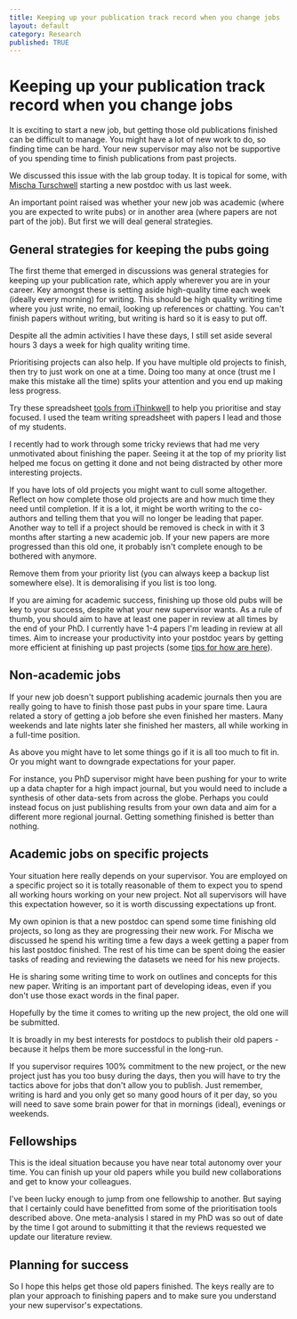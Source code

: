 ```yaml
---
title: Keeping up your publication track record when you change jobs
layout: default
category: Research
published: TRUE
---
```


# Keeping up your publication track record when you change jobs

It is exciting to start a new job, but getting those old publications finished can be difficult to manage. You might have a lot of new work to do, so finding time can be hard. Your new supervisor may also not be supportive of you spending time to finish publications from past projects.

We discussed this issue with the lab group today. It is topical for some, with [Mischa Turschwell](http://www.seascapemodels.org/people/Mischa-Turschwell.html) starting a new postdoc with us last week.

An important point raised was whether your new job was academic (where you are expected to write pubs) or in another area (where papers are not part of the job). But first we will deal general strategies.

## General strategies for keeping the pubs going

The first theme that emerged in discussions was general strategies for keeping up your publication rate, which apply wherever you are in your career. Key amongst these is setting aside high-quality time each week (ideally every morning) for writing. This should be high quality writing time where you just write, no email, looking up references or chatting. You can't finish papers without writing, but writing is hard so it is easy to put off.

Despite all the admin activities I have these days, I still set aside several hours 3 days a week for high quality writing time.

Prioritising projects can also help. If you have multiple old projects to finish, then try to just work on one at a time. Doing too many at once (trust me I make this mistake all the time) splits your attention and you end up making less progress.

Try these spreadsheet [tools from iThinkwell](https://www.ithinkwell.com.au/resources) to help you prioritise and stay focused. I used the team writing spreadsheet with papers I lead and those of my students.

I recently had to work through some tricky reviews that had me very unmotivated about finishing the paper. Seeing it at the top of my priority list helped me focus on getting it done and not being distracted by other more interesting projects.

If you have lots of old projects you might want to cull some altogether. Reflect on how complete those old projects are and how much time they need until completion. If it is a lot, it might be worth writing to the co-authors and telling them that you will no longer be leading that paper. Another way to tell if a project should be removed is check in with it 3 months after starting a new academic job. If your new papers are more progressed than this old one, it probably isn't complete enough to be bothered with anymore.  

Remove them from your priority list (you can always keep a backup list somewhere else). It is demoralising if you list is too long.

If you are aiming for academic success, finishing up those old pubs will be key to your success, despite what your new supervisor wants. As a rule of thumb, you should aim to have at least one paper in review at all times by the end of your PhD. I currently have 1-4 papers I'm leading in review at all times. Aim to increase your productivity into your postdoc years by getting more efficient at finishing up past projects (some [tips for how are here](http://www.seascapemodels.org/research/2018/02/16/the-90hr-work-week.html)).

## Non-academic jobs  

If your new job doesn't support publishing academic journals then you are really going to have to finish those past pubs in your spare time. Laura related a story of getting a job before she even finished her masters. Many weekends and late nights later she finished her masters, all while working in a full-time position.

As above you might have to let some things go if it is all too much to fit in. Or you might want to downgrade expectations for your paper.

For instance, you PhD supervisor might have been pushing for your to write up a data chapter for a high impact journal, but you would need to include a synthesis of other data-sets from across the globe. Perhaps you could instead focus on just publishing results from your own data and aim for a different more regional journal. Getting something finished is better than nothing.

## Academic jobs on specific projects

Your situation here really depends on your supervisor. You are employed on a specific project so it is totally reasonable of them to expect you to spend all working hours working on your new project. Not all supervisors will have this expectation however, so it is worth discussing expectations up front.

My own opinion is that a new postdoc can spend some time finishing old projects, so long as they are progressing their new work. For Mischa we discussed he spend his writing time a few days a week getting a paper from his last postdoc finished. The rest of his time can be spent doing the easier tasks of reading and reviewing the datasets we need for his new projects.

He is sharing some writing time to work on outlines and concepts for this new paper. Writing is an important part of developing ideas, even if you don't use those exact words in the final paper.

Hopefully by the time it comes to writing up the new project, the old one will be submitted.

It is broadly in my best interests for postdocs to publish their old papers - because it helps them be more successful in the long-run.

If you supervisor requires 100% commitment to the new project, or the new project just has you too busy during the days, then you will have to try the tactics above for jobs that don't allow you to publish. Just remember, writing is hard and you only get so many good hours of it per day, so you will need to save some brain power for that in mornings (ideal), evenings or weekends.

## Fellowships  

This is the ideal situation because you have near total autonomy over your time. You can finish up your old papers while you build new collaborations and get to know your colleagues.

I've been lucky enough to jump from one fellowship to another. But saying that I certainly could have benefitted from some of the prioritisation tools described above. One meta-analysis I stared in my PhD was so out of date by the time I got around to submitting it that the reviews requested we update our literature review.

## Planning for success

So I hope this helps get those old papers finished. The keys really are to plan your approach to finishing papers and to make sure you understand your new supervisor's expectations.
